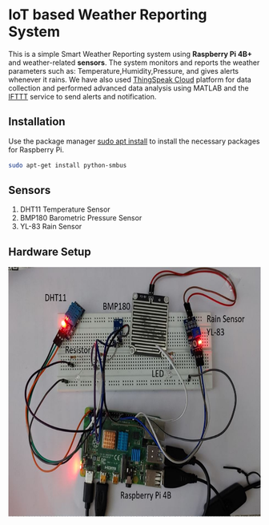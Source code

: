 # IoT based Weather Reporting System

This is a simple Smart Weather Reporting system using **Raspberry Pi 4B+** and weather-related **sensors**. The system monitors and reports the weather parameters such as: Temperature,Humidity,Pressure, and gives alerts whenever it rains. We have also used [ThingSpeak Cloud](https://thingspeak.com/) platform for data collection and performed advanced data analysis using MATLAB and the [IFTTT](https://ifttt.com/) service to send alerts and notification.

## Installation

Use the package manager [sudo apt install](https://www.raspberrypi.org/documentation/) to install the necessary packages for Raspberry Pi.

```bash
sudo apt-get install python-smbus 
```
## Sensors
1. DHT11 Temperature Sensor
2. BMP180 Barometric Pressure Sensor
3. YL-83 Rain Sensor 
## Hardware Setup
<img src="https://github.com/Rashmika-B/IoT-based-Weather-Reporting-System/blob/main/Code%20Snapshots/RaspberryPi%20Setup/Capture.JPG" width="600" height="500">
